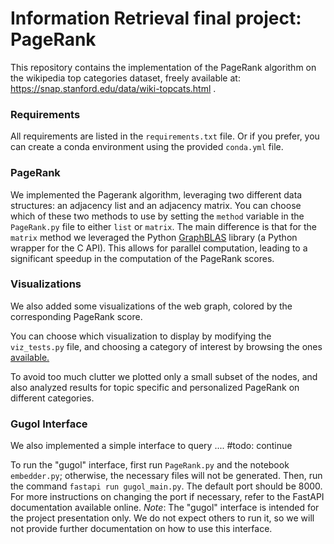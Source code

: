 # Information Retrieval final project: PageRank
This repository contains the implementation of the PageRank algorithm on the wikipedia top categories dataset, freely available at: https://snap.stanford.edu/data/wiki-topcats.html .

### Requirements
All requirements are listed in the `requirements.txt` file. Or if you prefer, you can create a conda environment using the provided `conda.yml` file.


### PageRank
We implemented the Pagerank algorithm, leveraging two different data structures: an adjacency list and an adjacency matrix. 
You can choose which of these two methods to use by setting the `method` variable in the `PageRank.py` file to either `list` or `matrix`.
The main difference is that for the `matrix` method we leveraged the Python  [GraphBLAS](https://graphblas.org/) library (a Python wrapper for the C API).  This allows for parallel computation, leading to a significant speedup in the computation of the PageRank scores.

### Visualizations
We also added some visualizations of the web graph, colored by the corresponding PageRank score.

You can choose which visualization to display by modifying the `viz_tests.py` file, and choosing a category of interest by browsing the ones [available.](data/wiki-topcats-categories.txt)

To avoid too much clutter we plotted only a small subset of the nodes, and also analyzed results for topic specific and personalized PageRank on different categories.

### Gugol Interface
We also implemented a simple interface to query .... #todo: continue

To run the "gugol" interface, first run `PageRank.py` and the notebook `embedder.py`; otherwise, the necessary files will not be generated.
Then, run the command `fastapi run gugol_main.py`. The default port should be 8000.
For more instructions on changing the port if necessary, refer to the FastAPI documentation available online.
*Note*: The "gugol" interface is intended for the project presentation only. We do not expect others to run it, so we will not provide further documentation on how to use this interface.


